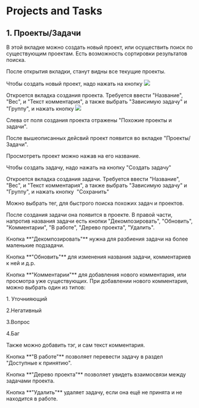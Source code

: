 Projects and Tasks
==================
## 1. Проекты/Задачи
<p>В этой вкладке можно создать новый проект, или осуществить поиск по существующим проектам. Есть возможность сортировки результатов поиска.
</p>
<p>После открытия вкладки, станут видны все текущие проекты.</p>
<p>Чтобы создать новый проект, надо нажать на кнопку <img src="https://github.com/UGroup/ScrumblerBook/blob/master/PIC/CreateProj.PNG">
</p>
<p>Откроется вкладка создания проекта. Требуется ввести "Название", "Вес", и "Текст комментария", а также выбрать "Зависимую задачу" и "Группу", и нажать кнопку <img src="https://github.com/UGroup/ScrumblerBook/blob/master/PIC/Save.PNG">
</p>
<p>Слева от поля создания проекта отражены "Похожие проекты и задачи".
</p>
<p>После вышеописанных дейсвий проект появится во вкладке "Проекты/Задачи".
</p>
<p>Просмотреть проект можно нажав на его название.
</p>
<p>Чтобы создать задачу, надо нажать на кнопку "Создать задачу"
</p>
<p>Откроется вкладка создания задачи. Требуется ввести "Название", "Вес", и "Текст комментария", а также выбрать "Зависимую задачу" и "Группу", и нажать кнопку <img src=""> "Сохранить"
</p>
<p>Можно выбрать тег, для быстрого поиска похожих задач и проектов.
</p>
<p>После создания задачи она появится в проекте. В правой части, напротив названия задачи есть кнопки "Декомпозировать", "Обновить", "Комментарии", "В работе", "Дерево проекта", "Удалить".
</p>
<p>Кнопка  **"Декомпозировать"**
 нужна для разбиения задачи на более маленькие подзадачи.
</p>
<p>Кнопка **"Обновить"**
 для изменения названия задачи, комментариев к ней и д.р.
</p>
<p>Кнопка **"Комментарии"**
 для добавления нового комментария, или просмотра уже существующих. При добавлении нового комментария, можно выбрать один из типов:</p>
<p>1. Уточнияющий
</p>
<p>2.Негативный
</p>
<p>3.Вопрос
</p>
<p>4.Баг
</p>
<p>Также можно добавить тэг, и сам текст комментария.
</p>
<p>Кнопка **"В работе"**
 позволяет перевести задачу в раздел "Доступные к принятию".
</p>
<p>Кнопка **"Дерево проекта"**
 позволяет увидеть взаимосвязи между задачами проекта.
</p>
<p>Кнопка **"Удалить"** удаляет задачу, если она ещё не принята и не находится в работе.
</p>